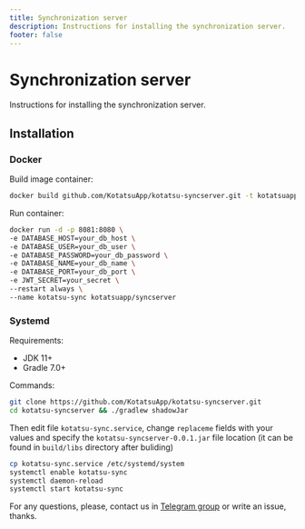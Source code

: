 ```yaml
---
title: Synchronization server
description: Instructions for installing the synchronization server.
footer: false
---
```


# Synchronization server
Instructions for installing the synchronization server.

## Installation

### Docker
Build image container:

```bash
docker build github.com/KotatsuApp/kotatsu-syncserver.git -t kotatsuapp/syncserver
```
	
Run container:

```bash
docker run -d -p 8081:8080 \
-e DATABASE_HOST=your_db_host \
-e DATABASE_USER=your_db_user \
-e DATABASE_PASSWORD=your_db_password \
-e DATABASE_NAME=your_db_name \
-e DATABASE_PORT=your_db_port \
-e JWT_SECRET=your_secret \
--restart always \
--name kotatsu-sync kotatsuapp/syncserver
```

### Systemd
Requirements: 
- JDK 11+
- Gradle 7.0+

Commands:

```bash
git clone https://github.com/KotatsuApp/kotatsu-syncserver.git
cd kotatsu-syncserver && ./gradlew shadowJar
```

Then edit file `kotatsu-sync.service`, change `replaceme` fields with your values and specify the `kotatsu-syncserver-0.0.1.jar` file location (it can be found in `build/libs` directory after buliding)

```bash
cp kotatsu-sync.service /etc/systemd/system
systemctl enable kotatsu-sync
systemctl daemon-reload
systemctl start kotatsu-sync
```
	
For any questions, please, contact us in [Telegram group](https://t.me/kotatsuapp) or write an issue, thanks.